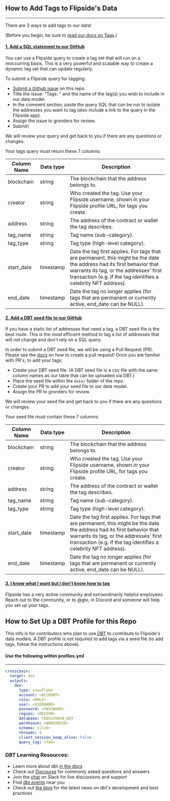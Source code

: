 ## How to Add Tags to Flipside's Data
----
There are 3 ways to add tags to our data!

(Before you begin, be sure to [read our docs on Tags](https://docs.flipsidecrypto.com/our-data/data-models/tags).)

#### <ins>1. Add a SQL statement to our GitHub</ins>

You can use a Flipside query to create a tag set that will run on a reoccurring basis. This is a very powerful and scalable way to create a dynamic tag set that can update regularly. 

To submit a Flipside query for tagging:
  - [Submit a Github issue](https://github.com/FlipsideCrypto/crosschain-models/issues/new) on this repo. 
  - Title the issue: "Tags: " and the name of the tag(s) you wish to include in our data model. 
  - In the comment section, paste the query SQL that can be run to isolate the addresses you want to tag (also include a link to the query in the Flipside app). 
  - Assign the issue to gronders for review.
  - Submit!

We will review your query and get back to you if there are any questions or changes. 

Your tags query must return these 7 columns:

  Column Name | Data type | Description
  --- | --- | --- 
  blockchain | string | The blockchain that the address belongs to.
  creator | string | Who created the tag. Use your Flipside username, shown in your Flipside profile URL, for tags you create.
  address | string | The address of the contract or wallet the tag describes.
  tag_name | string | Tag name (sub-category).
  tag_type | string | Tag type (high-level category).
  start_date | timestamp | Date the tag first applies. For tags that are permanent, this might be the date the address had its first behavior that warrants its tag, or the addresses' first transaction (e.g. if the tag identifies a celebrity NFT address).
  end_date | timestamp | Date the tag no longer applies (for tags that are permanent or currently active, end_date can be NULL).

#### <ins>2. Add a DBT seed file to our GitHub</ins>

If you have a static list of addresses that need a tag, a DBT seed file is the best route. This is the most efficient method to tag a list of addresses that will not change and don't rely on a SQL query. 

In order to submit a DBT seed file, we will be using a Pull Request (PR). Please see the [docs](https://docs.github.com/en/pull-requests/collaborating-with-pull-requests/proposing-changes-to-your-work-with-pull-requests/creating-a-pull-request) on how to create a pull request!
Once you are familiar with PR's, to add your tags:
  - Create your DBT seed file. (A DBT seed file is a csv file with the same column names as our table that can be uploaded via DBT.) 
  - Place the seed file within the ```data/``` folder of the repo. 
  - Create your PR to add your seed file to our data model. 
  - Assign the PR to gronders for review.

We will review your seed file and get back to you if there are any questions or changes.  

Your seed file must contain these 7 columns:

  Column Name | Data type | Description
  --- | --- | --- 
  blockchain | string | The blockchain that the address belongs to.
  creator | string | Who created the tag. Use your Flipside username, shown in your Flipside profile URL, for tags you create.
  address | string | The address of the contract or wallet the tag describes.
  tag_name | string | Tag name (sub-category).
  tag_type | string | Tag type (high-level category).
  start_date | timestamp | Date the tag first applies. For tags that are permanent, this might be the date the address had its first behavior that warrants its tag, or the addresses' first transaction (e.g. if the tag identifies a celebrity NFT address).
  end_date | timestamp | Date the tag no longer applies (for tags that are permanent or currently active, end_date can be NULL).

#### <ins>3. I know what I want but I don't know how to tag</ins>

Flipside has a very active community and extraordinarily helpful employees. Reach out to the community, or to @gto, in Discord and someone will help you set up your tags. 




## How to Set Up a DBT Profile for this Repo
This info is for contributors who plan to use [DBT](https://docs.getdbt.com/docs/introduction) to contribute to Flipside's data models. A DBT profile is _not_ required to add tags via a seed file (to add tags, follow the instructions above).

#### Use the following within profiles.yml 
----

```yml
crosschain:
  target: dev
  outputs:
    dev:
      type: snowflake
      account: <ACCOUNT>
      role: <ROLE>
      user: <USERNAME>
      password: <PASSWORD>
      region: <REGION>
      database: CROSSCHAIN_DEV
      warehouse: <WAREHOUSE>
      schema: silver
      threads: 4
      client_session_keep_alive: False
      query_tag: <TAG>
```

### DBT Learning Resources:
- Learn more about dbt [in the docs](https://docs.getdbt.com/docs/introduction)
- Check out [Discourse](https://discourse.getdbt.com/) for commonly asked questions and answers
- Join the [chat](https://community.getdbt.com/) on Slack for live discussions and support
- Find [dbt events](https://events.getdbt.com) near you
- Check out [the blog](https://blog.getdbt.com/) for the latest news on dbt's development and best practices
